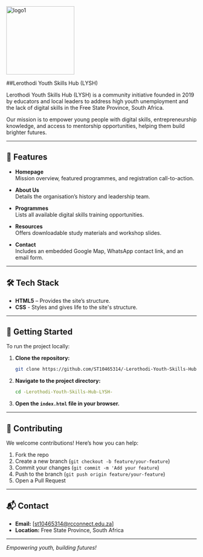 <img width="180" height="180" alt="logo1" src="https://github.com/user-attachments/assets/812ea805-c6ef-4cdf-bb47-05187df92a3f" /> 


##Lerothodi Youth Skills Hub (LYSH)

Lerothodi Youth Skills Hub (LYSH) is a community initiative founded in 2019 by educators and local leaders to address high youth unemployment and the lack of digital skills in the Free State Province, South Africa.

Our mission is to empower young people with digital skills, entrepreneurship knowledge, and access to mentorship opportunities, helping them build brighter futures.

---

## 🌟 Features

- **Homepage**  
  Mission overview, featured programmes, and registration call-to-action.

- **About Us**  
  Details the organisation’s history and leadership team.

- **Programmes**  
  Lists all available digital skills training opportunities.

- **Resources**  
  Offers downloadable study materials and workshop slides.

- **Contact**  
  Includes an embedded Google Map, WhatsApp contact link, and an email form.

---

## 🛠️ Tech Stack

- **HTML5** – Provides the site’s structure.
- **CSS** - Styles and gives life to the site's structure.

---

## 🚀 Getting Started

To run the project locally:

1. **Clone the repository:**
   ```bash
   git clone https://github.com/ST10465314/-Lerothodi-Youth-Skills-Hub-LYSH-.git
   ```
2. **Navigate to the project directory:**
   ```bash
   cd -Lerothodi-Youth-Skills-Hub-LYSH-
   ```
3. **Open the `index.html` file in your browser.**

---

## 🤝 Contributing

We welcome contributions! Here’s how you can help:

1. Fork the repo
2. Create a new branch (`git checkout -b feature/your-feature`)
3. Commit your changes (`git commit -m 'Add your feature`)
4. Push to the branch (`git push origin feature/your-feature`)
5. Open a Pull Request

---

## 📬 Contact

- **Email:** [st10465314@rcconnect.edu.za]
- **Location:** Free State Province, South Africa

---

*Empowering youth, building futures!*
